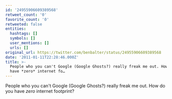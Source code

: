 ```yaml
---
id: '24955906609389568'
retweet_count: '0'
favorite_count: '0'
retweeted: false
entities:
  hashtags: []
  symbols: []
  user_mentions: []
  urls: []
original_url: https://twitter.com/benbalter/status/24955906609389568
date: '2011-01-11T22:28:46.000Z'
title: >-
  People who you can't Google (Google Ghosts?) really freak me out. How do you
  have *zero* internet fo…
---
```


People who you can't Google (Google Ghosts?) really freak me out. How do you have *zero* internet footprint?